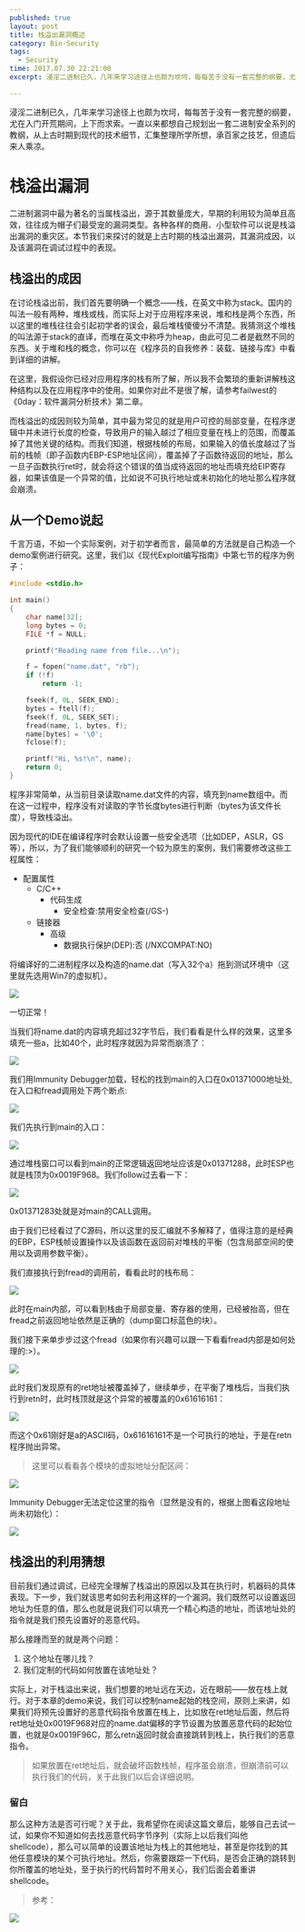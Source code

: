 ```yaml
---
published: true
layout: post
title: 栈溢出漏洞概述
category: Bin-Security
tags: 
  - Security
time: 2017.07.30 22:21:00
excerpt: 浸淫二进制已久，几年来学习途径上也颇为坎坷，每每苦于没有一套完整的纲要，尤在入门开荒期间，上下而求索。一直以来都想自己规划出一套二进制安全系列的教纲，从上古时期到现代的技术细节，汇集整理所学所想，承百家之技艺，但遗后来人乘凉。

---
```


浸淫二进制已久，几年来学习途径上也颇为坎坷，每每苦于没有一套完整的纲要，尤在入门开荒期间，上下而求索。一直以来都想自己规划出一套二进制安全系列的教纲，从上古时期到现代的技术细节，汇集整理所学所想，承百家之技艺，但遗后来人乘凉。

<!--more-->

# 栈溢出漏洞
二进制漏洞中最为著名的当属栈溢出，源于其数量庞大，早期的利用较为简单且高效，往往成为帽子们最受宠的漏洞类型。各种各样的商用、小型软件可以说是栈溢出漏洞的重灾区。本节我们来探讨的就是上古时期的栈溢出漏洞，其漏洞成因，以及该漏洞在调试过程中的表现。

## 栈溢出的成因
在讨论栈溢出前，我们首先要明确一个概念——栈，在英文中称为stack。国内的叫法一般有两种，堆栈或栈，而实际上对于应用程序来说，堆和栈是两个东西，所以这里的堆栈往往会引起初学者的误会，最后堆栈傻傻分不清楚。我猜测这个堆栈的叫法源于stack的直译，而堆在英文中称呼为heap，由此可见二者是截然不同的东西。关于堆和栈的概念，你可以在《程序员的自我修养：装载、链接与库》中看到详细的讲解。

在这里，我假设你已经对应用程序的栈有所了解，所以我不会繁琐的重新讲解栈这种结构以及在应用程序中的使用。如果你对此不是很了解，请参考failwest的《0day：软件漏洞分析技术》第二章。

而栈溢出的成因则较为简单，其中最为常见的就是用户可控的局部变量，在程序逻辑中并未进行长度的检查，导致用户的输入越过了相应变量在栈上的范围，而覆盖掉了其他关键的结构。而我们知道，根据栈帧的布局，如果输入的值长度越过了当前的栈帧（即子函数内EBP-ESP地址区间），覆盖掉了子函数待返回的地址，那么一旦子函数执行ret时，就会将这个错误的值当成待返回的地址而填充给EIP寄存器，如果该值是一个异常的值，比如说不可执行地址或未初始化的地址那么程序就会崩溃。

## 从一个Demo说起
千言万语，不如一个实际案例，对于初学者而言，最简单的方法就是自己构造一个demo案例进行研究。这里，我们以《现代Exploit编写指南》中第七节的程序为例子：

```c
#include <stdio.h>

int main()
{
	char name[32];
	long bytes = 0;
	FILE *f = NULL;

	printf("Reading name from file...\n");

	f = fopen("name.dat", "rb");
	if (!f)
		return -1;

	fseek(f, 0L, SEEK_END);
	bytes = ftell(f);
	fseek(f, 0L, SEEK_SET);
	fread(name, 1, bytes, f);
	name[bytes] = '\0';
	fclose(f);

	printf("Hi, %s!\n", name);
	return 0;
}

```

程序非常简单，从当前目录读取name.dat文件的内容，填充到name数组中。而在这一过程中，程序没有对读取的字节长度bytes进行判断（bytes为该文件长度），导致栈溢出。

因为现代的IDE在编译程序时会默认设置一些安全选项（比如DEP，ASLR，GS等），所以，为了我们能够顺利的研究一个较为原生的案例，我们需要修改这些工程属性：
- 配置属性
	- C/C++
		- 代码生成
			- 安全检查:禁用安全检查(/GS-)
	- 链接器
		- 高级
			- 数据执行保护(DEP):否 (/NXCOMPAT:NO)

将编译好的二进制程序以及构造的name.dat（写入32个a）拖到测试环境中（这里就先选用Win7的虚拟机）。

![](/img/posts/Security/binary-study/reteip/20170801_1.jpg)

一切正常！

当我们将name.dat的内容填充超过32字节后，我们看看是什么样的效果，这里多填充一些a，比如40个，此时程序就因为异常而崩溃了：

![](/img/posts/Security/binary-study/reteip/20170801_2.jpg)

我们用Immunity Debugger加载，轻松的找到main的入口在0x01371000地址处,在入口和fread调用处下两个断点:

![](/img/posts/Security/binary-study/reteip/20170801_3.jpg)

我们先执行到main的入口：

![](/img/posts/Security/binary-study/reteip/20170801_4.jpg)

通过堆栈窗口可以看到main的正常逻辑返回地址应该是0x01371288，此时ESP也就是栈顶为0x0019F968。我们follow过去看一下：

![](/img/posts/Security/binary-study/reteip/20170801_5.jpg)

0x01371283处就是对main的CALL调用。

由于我们已经看过了C源码，所以这里的反汇编就不多解释了，值得注意的是经典的EBP，ESP栈帧设置操作以及该函数在返回前对堆栈的平衡（包含局部空间的使用以及调用参数平衡）。

我们直接执行到fread的调用前，看看此时的栈布局：

![](/img/posts/Security/binary-study/reteip/20170801_6.jpg)

此时在main内部，可以看到栈由于局部变量、寄存器的使用，已经被抬高，但在fread之前返回地址依然是正确的（dump窗口标蓝色的块）。

我们接下来单步步过这个fread（如果你有兴趣可以跟一下看看fread内部是如何处理的:>）。

![](/img/posts/Security/binary-study/reteip/20170801_7.jpg)

此时我们发现原有的ret地址被覆盖掉了，继续单步，在平衡了堆栈后，当我们执行到retn时，此时栈顶就是这个异常的被覆盖的0x61616161：

![](/img/posts/Security/binary-study/reteip/20170801_8.jpg)

而这个0x61刚好是a的ASCII码，0x61616161不是一个可执行的地址，于是在retn程序抛出异常。

> 这里可以看看各个模块的虚拟地址分配区间：

![](/img/posts/Security/binary-study/reteip/20170801_9.jpg)

Immunity Debugger无法定位这里的指令（显然是没有的，根据上图看这段地址尚未初始化）：

![](/img/posts/Security/binary-study/reteip/20170801_10.jpg)

## 栈溢出的利用猜想
目前我们通过调试，已经完全理解了栈溢出的原因以及其在执行时，机器码的具体表现。下一步，我们就该思考如何去利用这样的一个漏洞。我们既然可以设置返回地址为任意的值，那么也就是说我们可以填充一个精心构造的地址，而该地址处的指令就是我们预先设置好的恶意代码。

那么接踵而至的就是两个问题：
1. 这个地址在哪儿找？
2. 我们定制的代码如何放置在该地址处？

实际上，对于栈溢出来说，我们想要的地址远在天边，近在眼前——放在栈上就行。对于本章的demo来说，我们可以控制name起始的栈空间，原则上来讲，如果我们将预先设置好的恶意代码指令放置在栈上，比如放在ret地址后面，然后将ret地址处0x0019F968对应的name.dat偏移的字节设置为放置恶意代码的起始位置，也就是0x0019F96C，那么retn返回时就会直接跳转到栈上，执行我们的恶意指令。


> 如果放置在ret地址后，就会破坏函数栈帧，程序虽会崩溃，但崩溃前可以执行我们的代码，关于此我们以后会详细说明。

### 留白
那么这种方法是否可行呢？关于此，我希望你在阅读这篇文章后，能够自己去试一试，如果你不知道如何去找恶意代码字节序列（实际上以后我们叫他shellcode），那么可以简单的设置该地址为栈上的其他地址，甚至是你找到的其他任意模块的某个可执行地址。然后，你需要跟踪一下代码，是否会正确的跳转到你所覆盖的地址处，至于执行的代码暂时不用关心，我们后面会着重讲shellcode。

> 参考：

![](/img/posts/Security/binary-study/reteip/20170801_11.jpg)
